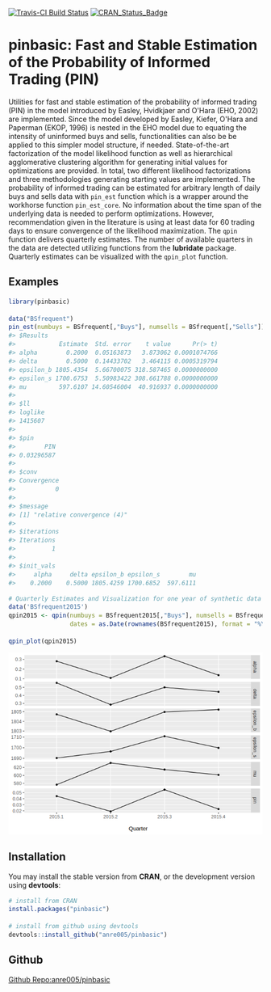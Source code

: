 
<!-- README.md is generated from README.Rmd. Please edit that file -->
[![Travis-CI Build Status](https://travis-ci.org/anre005/pinbasic.svg?branch=master)](https://travis-ci.org/anre005/pinbasic) [![CRAN\_Status\_Badge](http://www.r-pkg.org/badges/version/pinbasic)](http://cran.r-project.org/package=pinbasic)

pinbasic: Fast and Stable Estimation of the Probability of Informed Trading (PIN)
=================================================================================

Utilities for fast and stable estimation of the probability of informed trading (PIN) in the model introduced by Easley, Hvidkjaer and O'Hara (EHO, 2002) are implemented. Since the model developed by Easley, Kiefer, O'Hara and Paperman (EKOP, 1996) is nested in the EHO model due to equating the intensity of uninformed buys and sells, functionalities can also be be applied to this simpler model structure, if needed. State-of-the-art factorization of the model likelihood function as well as hierarchical agglomerative clustering algorithm for generating initial values for optimizations are provided. In total, two different likelihood factorizations and three methodologies generating starting values are implemented. The probability of informed trading can be estimated for arbitrary length of daily buys and sells data with `pin_est` function which is a wrapper around the workhorse function `pin_est_core`. No information about the time span of the underlying data is needed to perform optimizations. However, recommendation given in the literature is using at least data for 60 trading days to ensure convergence of the likelihood maximization. The `qpin` function delivers quarterly estimates. The number of available quarters in the data are detected utilizing functions from the **lubridate** package. Quarterly estimates can be visualized with the `qpin_plot` function.

Examples
--------

``` r
library(pinbasic)

data("BSfrequent")
pin_est(numbuys = BSfrequent[,"Buys"], numsells = BSfrequent[,"Sells"])
#> $Results
#>            Estimate  Std. error    t value      Pr(> t)
#> alpha        0.2000  0.05163873   3.873062 0.0001074766
#> delta        0.5000  0.14433702   3.464115 0.0005319794
#> epsilon_b 1805.4354  5.66700075 318.587465 0.0000000000
#> epsilon_s 1700.6753  5.50983422 308.661788 0.0000000000
#> mu         597.6107 14.60546004  40.916937 0.0000000000
#> 
#> $ll
#> loglike 
#> 1415607 
#> 
#> $pin
#>        PIN 
#> 0.03296587 
#> 
#> $conv
#> Convergence 
#>           0 
#> 
#> $message
#> [1] "relative convergence (4)"
#> 
#> $iterations
#> Iterations 
#>          1 
#> 
#> $init_vals
#>     alpha     delta epsilon_b epsilon_s        mu 
#>    0.2000    0.5000 1805.4259 1700.6852  597.6111
```

``` r
# Quarterly Estimates and Visualization for one year of synthetic data
data('BSfrequent2015')
qpin2015 <- qpin(numbuys = BSfrequent2015[,"Buys"], numsells = BSfrequent2015[,"Sells"],
                 dates = as.Date(rownames(BSfrequent2015), format = "%Y-%m-%d"))

qpin_plot(qpin2015)
```

![](README-quarterly_pin-1.png)

Installation
------------

You may install the stable version from **CRAN**, or the development version using **devtools**:

``` r
# install from CRAN
install.packages("pinbasic")

# install from github using devtools
devtools::install_github("anre005/pinbasic")
```

Github
------

[Github Repo:anre005/pinbasic](https://github.com/anre005/pinbasic)
